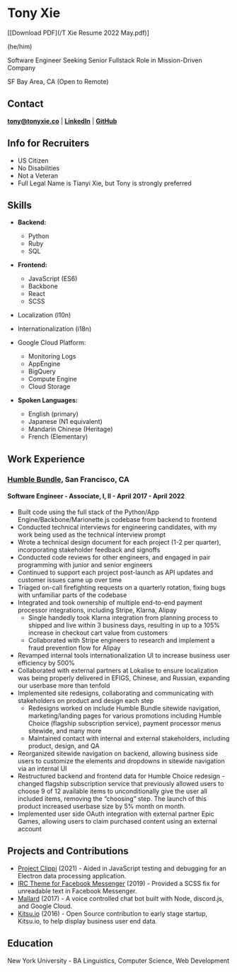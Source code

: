 # Tony Xie
[[Download PDF](/T Xie Resume 2022 May.pdf)]

(he/him)

Software Engineer Seeking Senior Fullstack Role in Mission-Driven Company

SF Bay Area, CA (Open to Remote) 

## Contact
**<tony@tonyxie.co>** | [**LinkedIn**](https://linkedin.com/in/tianyi-xie) | [**GitHub**](https://github.com/txie1993)


## Info for Recruiters
- US Citizen
- No Disabilities
- Not a Veteran
- Full Legal Name is Tianyi Xie, but Tony is strongly preferred

## Skills
- **Backend:**
    - Python
    - Ruby
    - SQL
- **Frontend:**
    - JavaScript (ES6)
    - Backbone
    - React
    - SCSS
- Localization (l10n)
- Internationalization (i18n)
- Google Cloud Platform: 
    - Monitoring Logs
    - AppEngine
    - BigQuery
    - Compute Engine 
    - Cloud Storage 

- **Spoken Languages:**  
    - English (primary)
    - Japanese (N1 equivalent)
    - Mandarin Chinese (Heritage)
    - French (Elementary)


## Work Experience
### [Humble Bundle](https://www.humblebundle.com/), San Francisco, CA 
#### Software Engineer - Associate, I, II - April 2017 - April 2022
- Built code using the full stack of the Python/App Engine/Backbone/Marionette.js codebase from backend to frontend
- Conducted technical interviews for engineering candidates, with my work being used as the technical interview prompt
- Wrote a technical design document for each project (1-2 per quarter), incorporating stakeholder feedback and signoffs
- Conducted code reviews for other engineers, and engaged in pair programming with junior and senior engineers
- Continued to support each project post-launch as API updates and customer issues came up over time
- Triaged on-call firefighting requests on a quarterly rotation, fixing bugs with unfamiliar parts of the codebase
- Integrated and took ownership of multiple end-to-end payment processor integrations, including Stripe, Klarna, Alipay
    - Single handedly took Klarna integration from planning process to shipped and live within 3 business days, resulting in up to a 105% increase in checkout cart value from customers
    - Collaborated with Stripe engineers to research and implement a fraud prevention flow for Alipay
- Revamped internal tools internationalization UI to increase business user efficiency by 500%
- Collaborated with external partners at Lokalise to ensure localization was being properly delivered in EFIGS, Chinese, and Russian, expanding our userbase more than tenfold
- Implemented site redesigns, collaborating and communicating with stakeholders on product and design each step
    - Redesigns worked on include Humble Bundle sitewide navigation, marketing/landing pages for various promotions including Humble Choice (flagship subscription service), payment processor menus sitewide, and many more
    - Maintained contact with internal and external stakeholders, including product, design, and QA
- Reorganized sitewide navigation on backend, allowing business side users to customize the elements and dropdowns in sitewide navigation via an internal UI
- Restructured backend and frontend data for Humble Choice redesign - changed flagship subscription service that previously allowed users to choose 9 of 12 available items to unconditionally give the user all included items, removing the “choosing” step. The launch of this product increased userbase size by 5% month on month.
- Implemented user side OAuth integration with external partner Epic Games, allowing users to claim purchased content using an external account

## Projects and Contributions
- [Project Clippi](https://github.com/vinceau/project-clippi) (2021) - Aided in JavaScript testing and debugging for an Electron data processing application.
- [IRC Theme for Facebook Messenger](https://chrome.google.com/webstore/detail/irc-inspired-theme-for-fa/jkocbkfbiljhcdjopoeijnhnichhpefb?hl=en) (2019) - Provided a SCSS fix for unreadable text in Facebook Messenger.
- [Mallard](https://github.com/txie1993/mallard) (2017) - A voice controlled chat bot built with Node, discord.js, and Google Cloud.
- [Kitsu.io](https://kitsu.io/) (2016) - Open Source contribution to early stage startup, Kitsu.io, to help display business user end data.

## Education
New York University - BA Linguistics, Computer Science, Web Development


